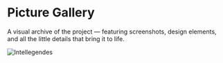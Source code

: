 # Picture Gallery

<p> A visual archive of the project — featuring screenshots, design elements, and all the little details that bring it to life. </p>

![Intellegendes](https://github.com/user-attachments/assets/5f6e66b3-06d9-48e6-a114-8414bb556dd2)
